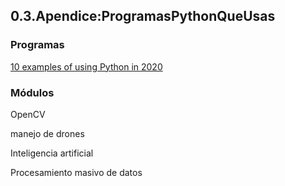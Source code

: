 ## 0.3.Apendice:ProgramasPythonQueUsas

### Programas

[10 examples of using Python in 2020](https://opensource.com/article/20/12/python)


### Módulos

OpenCV

manejo de drones

Inteligencia artificial

Procesamiento masivo de datos